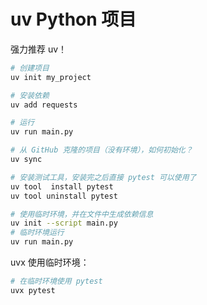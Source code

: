 # uv Python 项目

强力推荐 uv！

```bash
# 创建项目
uv init my_project

# 安装依赖
uv add requests

# 运行
uv run main.py

# 从 GitHub 克隆的项目（没有环境），如何初始化？
uv sync

# 安装测试工具，安装完之后直接 pytest 可以使用了
uv tool  install pytest
uv tool uninstall pytest

# 使用临时环境，并在文件中生成依赖信息
uv init --script main.py
# 临时环境运行
uv run main.py
```

uvx 使用临时环境：

```bash
# 在临时环境使用 pytest
uvx pytest
```
